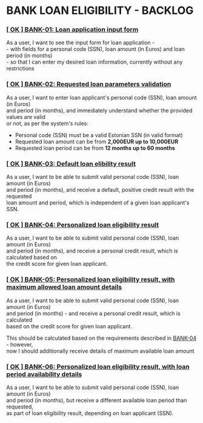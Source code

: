 # BANK LOAN ELIGIBILITY - BACKLOG

###  [\[ OK \] BANK-01:  Loan application input form](backlog/__DONE______BANK-01.md)

   As a user, I want to see the input form for loan application -  
    - with fields for a personal code (SSN), loan amount (in Euros) and loan period (in months)  
    - so that I can enter my desired loan information, currently without any restrictions

### [\[ OK \] BANK-02: Requested loan parameters validation](backlog/__DONE______BANK-02.md)

   As a user, I want to enter loan applicant's personal code (SSN), loan amount (in Euros)  
   and period (in months), and immediately understand whether the provided values are valid  
   or not, as per the system's rules:

   - Personal code (SSN) must be a valid Estonian SSN (in valid format)
   - Requested loan amount can be from **2,000EUR up to 10,000EUR**
   - Requested loan period can be from **12 months up to 60 months**


### [\[ OK \] BANK-03: Default loan elibility result](backlog/__DONE______BANK-03.md)

   As a user, I want to be able to submit valid personal code (SSN), loan amount (in Euros)  
   and period (in months), and receive a default, positive credit result with the requested  
   loan amount and period, which is independent of a given loan applicant's SSN.


### [\[ OK \] BANK-04: Personalized loan eligibility result](backlog/__DONE______BANK-04.md)

  As a user, I want to be able to submit valid personal code (SSN), loan amount (in Euros)  
  and period (in months), and receive a personal credit result, which is calculated based on  
  the credit score for given loan applicant.


### [\[ OK \] BANK-05: Personalized loan eligibility result, with maximum allowed loan amount details](backlog/__DONE______BANK-05.md)

   As a user, I want to be able to submit valid personal code (SSN), loan amount (in Euros)  
   and period (in months) - and receive a personal credit result, which is calculated  
   based on the credit score for given loan applicant. 

   This should be calculated based on the requirements described in [BANK-04](backlog/__DONE______BANK-04.md) - however,  
   now I should additionally receive details of maximum available loan amount


### [\[ OK \] BANK-06: Personalized loan eligibility result, with loan period availability details](backlog/__DONE______BANK-06.md) 

   As a user, I want to be able to submit valid personal code (SSN), loan amount (in Euros)  
   and period (in months), but receive a different available loan period than requested,  
   as part of loan eligibility result, depending on loan applicant (SSN).
